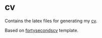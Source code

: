 # cv
Contains the latex files for generating my [cv](cv.pdf). 

Based on [fortysecondscv](https://github.com/PandaScience/FortySecondsCV) template.
